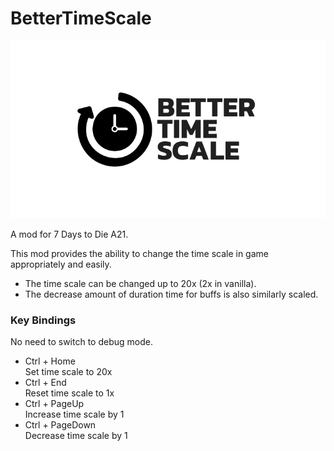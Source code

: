 # BetterTimeScale

![Logo](logo.png)

A mod for 7 Days to Die A21.

This mod provides the ability to change the time scale in game appropriately and easily.

- The time scale can be changed up to 20x (2x in vanilla).
- The decrease amount of duration time for buffs is also similarly scaled.

### Key Bindings

No need to switch to debug mode.

- Ctrl + Home  
  Set time scale to 20x
- Ctrl + End  
  Reset time scale to 1x
- Ctrl + PageUp  
  Increase time scale by 1
- Ctrl + PageDown  
  Decrease time scale by 1

